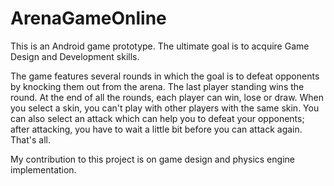 # ArenaGameOnline

This is an Android game prototype. The ultimate goal is to acquire Game Design and Development skills.

The game features several rounds in which the goal is to defeat opponents by knocking them out from the arena. The last player standing wins the round. At the end of all the rounds, each player can win, lose or draw. When you select a skin, you can't play with other players with the same skin. You can also select an attack which can help you to defeat your opponents; after attacking, you have to wait a little bit before you can attack again. That's all.

My contribution to this project is on game design and physics engine implementation.
